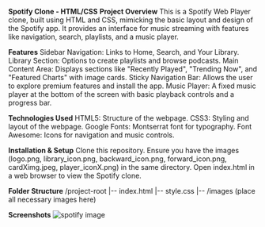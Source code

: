**Spotify Clone - HTML/CSS**
**Project Overview**
This is a Spotify Web Player clone, built using HTML and CSS, mimicking the basic layout and design of the Spotify app. It provides an interface for music streaming with features like navigation, search, playlists, and a music player.

**Features**
Sidebar Navigation: Links to Home, Search, and Your Library.
Library Section: Options to create playlists and browse podcasts.
Main Content Area: Displays sections like "Recently Played", "Trending Now", and "Featured Charts" with image cards.
Sticky Navigation Bar: Allows the user to explore premium features and install the app.
Music Player: A fixed music player at the bottom of the screen with basic playback controls and a progress bar.

**Technologies Used**
HTML5: Structure of the webpage.
CSS3: Styling and layout of the webpage.
Google Fonts: Montserrat font for typography.
Font Awesome: Icons for navigation and music controls.

**Installation & Setup**
Clone this repository.
Ensure you have the images (logo.png, library_icon.png, backward_icon.png, forward_icon.png, cardXimg.jpeg, player_iconX.png) in the same directory.
Open index.html in a web browser to view the Spotify clone.

**Folder Structure**
/project-root
  |-- index.html
  |-- style.css
  |-- /images (place all necessary images here)
  
**Screenshots**
![spotify image](https://github.com/user-attachments/assets/1ed5df7e-ad9e-48ac-ad4b-d529369b11a7)
